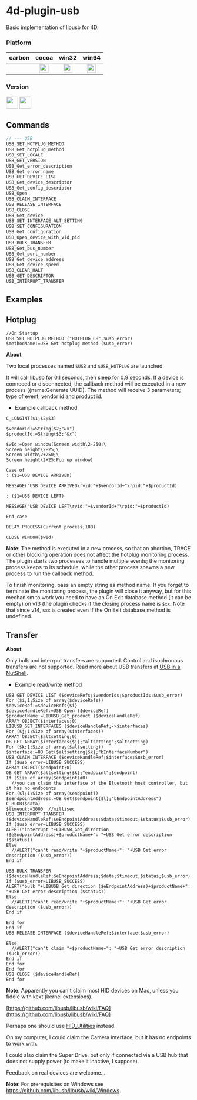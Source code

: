 # 4d-plugin-usb
Basic implementation of [libusb](https://github.com/libusb/libusb) for 4D.

### Platform

| carbon | cocoa | win32 | win64 |
|:------:|:-----:|:---------:|:---------:|
||<img src="https://cloud.githubusercontent.com/assets/1725068/22371562/1b091f0a-e4db-11e6-8458-8653954a7cce.png" width="24" height="24" />|<img src="https://cloud.githubusercontent.com/assets/1725068/22371562/1b091f0a-e4db-11e6-8458-8653954a7cce.png" width="24" height="24" />|<img src="https://cloud.githubusercontent.com/assets/1725068/22371562/1b091f0a-e4db-11e6-8458-8653954a7cce.png" width="24" height="24" />|

### Version

<img width="32" height="32" src="https://user-images.githubusercontent.com/1725068/73986501-15964580-4981-11ea-9ac1-73c5cee50aae.png"> <img src="https://user-images.githubusercontent.com/1725068/73987971-db2ea780-4984-11ea-8ada-e25fb9c3cf4e.png" width="32" height="32" />

Commands
---

```c
// --- USB
USB_SET_HOTPLUG_METHOD
USB_Get_hotplug_method
USB_SET_LOCALE
USB_GET_VERSION
USB_Get_error_description
USB_Get_error_name
USB_GET_DEVICE_LIST
USB_Get_device_descriptor
USB_Get_config_descriptor
USB_Open
USB_CLAIM_INTERFACE
USB_RELEASE_INTERFACE
USB_CLOSE
USB_Get_device
USB_SET_INTERFACE_ALT_SETTING
USB_SET_CONFIGURATION
USB_Get_configuration
USB_Open_device_with_vid_pid
USB_BULK_TRANSFER
USB_Get_bus_number
USB_Get_port_number
USB_Get_device_address
USB_Get_device_speed
USB_CLEAR_HALT
USB_GET_DESCRIPTOR
USB_INTERRUPT_TRANSFER
```

Examples
---

Hotplug
---
```
//On Startup
USB SET HOTPLUG METHOD ("HOTPLUG_CB";$usb_error)
$methodName:=USB Get hotplug method ($usb_error)
```

**About**

Two local processes named ```$USB``` and ```$USB_HOTPLUG``` are launched.

It will call libusb for 0.1 seconds, then sleep for 0.9 seconds. If a device is conneced or disconnected, the callback method will be executed in a new process ({name:Generate UUID). The method will receive 3 parameters; type of event, vendor id and product id.

* Example callback method

```
C_LONGINT($1;$2;$3)

$vendorId:=String($2;"&x")
$productId:=String($3;"&x")

$wId:=Open window(Screen width\2-250;\
Screen height\2-25;\
Screen width\2+250;\
Screen height\2+25;Pop up window)

Case of 
: ($1=USB DEVICE ARRIVED)

MESSAGE("USB DEVICE ARRIVED\rvid:"+$vendorId+"\rpid:"+$productId)

: ($1=USB DEVICE LEFT)

MESSAGE("USB DEVICE LEFT\rvid:"+$vendorId+"\rpid:"+$productId)

End case 

DELAY PROCESS(Current process;180)

CLOSE WINDOW($wId)
```

**Note**: The method is executed in a new process, so that an abortion, TRACE or other blocking operation does not affect the hotplug monitoring process. The plugin starts two processes to handle multiple events; the monitoring process keeps to its schedule, while the other process spawns a new process to run the callback method.

To finish monitoring, pass an empty string as method name. If you forget to terminate the monitoring process, the plugin will close it anyway, but for this mechanism to work you need to have an On Exit database method (it can be empty) on v13 (the plugin checks if the closing process name is ```$xx```. Note that since v14, ```$xx``` is created even if the On Exit database method is undefined.

Transfer
---

**About**

Only bulk and interrput transfers are supported. Control and isochronous transfers are not supported. Read more about USB transfers at [USB in a NutShell](http://www.beyondlogic.org/usbnutshell/usb1.shtml).

* Example read/write method

```
USB GET DEVICE LIST ($deviceRefs;$vendorIds;$productIds;$usb_error)
For ($i;1;Size of array($deviceRefs))
$deviceRef:=$deviceRefs{$i}
$deviceHandleRef:=USB Open ($deviceRef)
$productName:=LIBUSB_Get_product ($deviceHandleRef)
ARRAY OBJECT($interfaces;0)
LIBUSB_GET_INTERFACES ($deviceHandleRef;->$interfaces)
For ($j;1;Size of array($interfaces))
ARRAY OBJECT($altsetting;0)
OB GET ARRAY($interfaces{$j};"altsetting";$altsetting)
For ($k;1;Size of array($altsetting))
$interface:=OB Get($altsetting{$k};"bInterfaceNumber")
USB CLAIM INTERFACE ($deviceHandleRef;$interface;$usb_error)
If ($usb_error=LIBUSB_SUCCESS)
ARRAY OBJECT($endpoint;0)
OB GET ARRAY($altsetting{$k};"endpoint";$endpoint)
If (Size of array($endpoint)#0)
  //you can claim the interface of the Bluetooth host controller, but it has no endpoints
For ($l;1;Size of array($endpoint))
$eEndpointAddress:=OB Get($endpoint{$l};"bEndpointAddress")
C_BLOB($data)
$timeout:=3000  //millisec
USB INTERRUPT TRANSFER ($deviceHandleRef;$eEndpointAddress;$data;$timeout;$status;$usb_error)
If ($usb_error=LIBUSB_SUCCESS)
ALERT("interrupt "+LIBUSB_Get_direction ($eEndpointAddress)+$productName+": "+USB Get error description ($status))
Else 
  //ALERT("can't read/write "+$productName+": "+USB Get error description ($usb_error))
End if 

USB BULK TRANSFER ($deviceHandleRef;$eEndpointAddress;$data;$timeout;$status;$usb_error)
If ($usb_error=LIBUSB_SUCCESS)
ALERT("bulk "+LIBUSB_Get_direction ($eEndpointAddress)+$productName+": "+USB Get error description ($status))
Else 
  //ALERT("can't read/write "+$productName+": "+USB Get error description ($usb_error))
End if 

End for 
End if 
USB RELEASE INTERFACE ($deviceHandleRef;$interface;$usb_error)

Else 
  //ALERT("can't claim "+$productName+": "+USB Get error description ($usb_error))
End if 
End for 
End for 
USB CLOSE ($deviceHandleRef)
End for 
```

**Note**: Apparently you can't claim most HID devices on Mac, unless you fiddle with kext (kernel extensions).

[https://github.com/libusb/libusb/wiki/FAQ](https://github.com/libusb/libusb/wiki/FAQ)

Perhaps one should use [HID_Utilities](https://developer.apple.com/library/mac/samplecode/HID_Utilities/Introduction/Intro.html) instead.

On my computer, I could claim the Camera interface, but it has no endpoints to work with.

I could also claim the Super Drive, but only if connected via a USB hub that does not supply power (to make it inactive, I suppose).

Feedback on real devices are welcome...

**Note**: For prerequisites on Windows see https://github.com/libusb/libusb/wiki/Windows.
